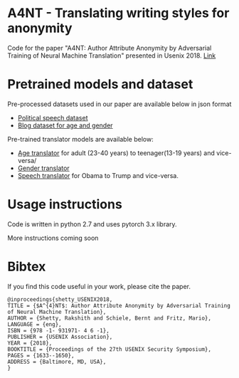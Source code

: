 # A4NT - Translating writing styles for anonymity
Code for the paper "A4NT: Author Attribute Anonymity by Adversarial Training of Neural Machine Translation" presented in Usenix 2018. [Link](https://www.usenix.org/conference/usenixsecurity18/presentation/shetty)

# Pretrained models and dataset
Pre-processed datasets used in our paper are available below in json format
* [Political speech dataset](https://datasets.d2.mpi-inf.mpg.de/rakshith/a4nt_usenix/dataset/dataset_speech.json)
* [Blog dataset for age and gender](https://datasets.d2.mpi-inf.mpg.de/rakshith/a4nt_usenix/dataset/dataset_blog.json)

Pre-trained translator models are available below:
* [Age translator](https://datasets.d2.mpi-inf.mpg.de/rakshith/a4nt_usenix/translate_models/age_translator.pth.tar) for adult (23-40 years) to teenager(13-19 years) and vice-versa/
* [Gender translator](https://datasets.d2.mpi-inf.mpg.de/rakshith/a4nt_usenix/translate_models/gender_translator.pth.tar)
* [Speech translator](https://datasets.d2.mpi-inf.mpg.de/rakshith/a4nt_usenix/translate_models/speechObamaAndTrump_translator.pth.tar) for Obama to Trump and vice-versa. 

# Usage instructions
Code is written in python 2.7 and uses pytorch 3.x library.

More instructions coming soon

# Bibtex
If you find this code useful in your work, please cite the paper.
```
@inproceedings{shetty_USENIX2018,
TITLE = {$A^{4}NT$: Author Attribute Anonymity by Adversarial Training of Neural Machine Translation},
AUTHOR = {Shetty, Rakshith and Schiele, Bernt and Fritz, Mario},
LANGUAGE = {eng},
ISBN = {978 -1- 931971- 4 6 -1},
PUBLISHER = {USENIX Association},
YEAR = {2018},
BOOKTITLE = {Proceedings of the 27th USENIX Security Symposium},
PAGES = {1633--1650},
ADDRESS = {Baltimore, MD, USA},
}
```
